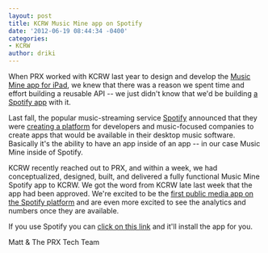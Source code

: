 ```yaml
---
layout: post
title: KCRW Music Mine app on Spotify
date: '2012-06-19 08:44:34 -0400'
categories:
- KCRW
author: driki
---
```

<p>When PRX worked with KCRW last year to design and develop the <a href="http://www.kcrw.com/about/musicmine-for-ipad">Music Mine app for iPad</a>, we knew that there was a reason we spent time and effort building a reusable API -- we just didn't know that we'd be building <a href="http://open.spotify.com/app/musicmine">a Spotify app</a> with it.</p>
<p>Last fall, the popular music-streaming service <a href="http://www.spotify.com">Spotify</a> announced that they were <a href="http://www.spotify.com/us/about/apps/">creating a platform</a> for developers and music-focused companies to create apps that would be available in their desktop music software. Basically it's the ability to have an app inside of an app -- in our case Music Mine inside of Spotify.</p>
<p>KCRW recently reached out to PRX, and within a week, we had conceptualized, designed, built, and delivered a fully functional Music Mine Spotify app to KCRW. We got the word from KCRW late last week that the app had been approved. We're excited to be the <a href="http://open.spotify.com/app/musicmine">first public media app on the Spotify platform</a> and are even more excited to see the analytics and numbers once they are available.</p>
<p>If you use Spotify you can <a href="http://open.spotify.com/app/musicmine">click on this link</a> and it'll install the app for you.</p>
<p>Matt &amp; The PRX Tech Team</p>
